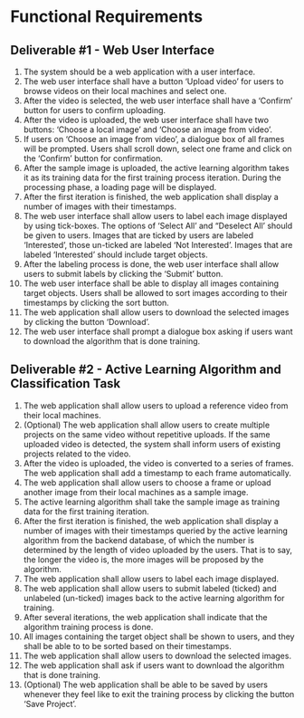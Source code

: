 # Functional Requirements 
## Deliverable #1 - Web User Interface
1. The system should be a web application with a user interface.
2. The web user interface shall have a button ‘Upload video’ for users to browse videos on their local machines and select one. 
3. After the video is selected, the web user interface shall have a ‘Confirm’ button for users to confirm uploading. 
4. After the video is uploaded, the web user interface shall have two buttons: ‘Choose a local image’ and ‘Choose an image from video’. 
5. If users on ‘Choose an image from video’, a dialogue box of all frames will be prompted. Users shall scroll down, select one frame and click on the ‘Confirm’ button for confirmation. 
6. After the sample image is uploaded, the active learning algorithm takes it as its training data for the first training process iteration. During the processing phase, a loading page will be displayed. 
7. After the first iteration is finished, the web application shall display a number of images with their timestamps. 
8. The web user interface shall allow users to label each image displayed by using tick-boxes. The options of ‘Select All’ and “Deselect All’ should be given to users. Images that are ticked by users are labeled ‘Interested’, those un-ticked are labeled ‘Not Interested’. Images that are labeled ‘Interested’ should include target objects. 
9. After the labeling process is done, the web user interface shall allow users to submit labels by clicking the ‘Submit’ button.
10. The web user interface shall be able to display all images containing target objects. Users shall be allowed to sort images according to their timestamps by clicking the sort button. 
11. The web application shall allow users to download the selected images by clicking the button ‘Download’. 
12. The web user interface shall prompt a dialogue box asking if users want to download the algorithm that is done training.

## Deliverable #2 - Active Learning Algorithm and Classification Task
1. The web application shall allow users to upload a reference video from their local machines. 
2. (Optional) The web application shall allow users to create multiple projects on the same video without repetitive uploads. If the same uploaded video is detected, the system shall inform users of existing projects related to the video. 
3. After the video is uploaded, the video is converted to a series of frames. The web application shall add a timestamp to each frame automatically. 
4. The web application shall allow users to choose a frame or upload another image from their local machines as a sample image. 
5. The active learning algorithm shall take  the sample image as training data for the first training iteration. 
6. After the first iteration is finished, the web application shall display a number of images with their timestamps queried by the active learning algorithm from the backend database, of which the number is determined by the length of video uploaded by the users. That is to say, the longer the video is, the more images will be proposed by the algorithm. 
7. The web application shall allow users to label each image displayed. 
8. The web application shall allow users to submit labeled (ticked) and unlabeled (un-ticked) images back to the active learning algorithm for training. 
9. After several iterations, the web application shall indicate that the algorithm training process is done. 
10. All images containing the target object shall be shown to users, and they shall be able to to be sorted based on their timestamps. 
11. The web application shall allow users to download the selected images. 
12. The web application shall ask  if users want to download the algorithm that is done training. 
13. (Optional) The web application shall be able to be saved by users whenever they feel like to exit the training process by clicking the button ‘Save Project’. 






